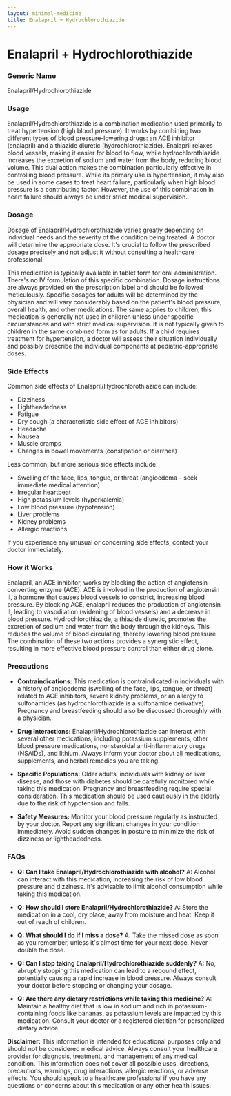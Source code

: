 ```yaml
---
layout: minimal-medicine
title: Enalapril + Hydrochlorothiazide
---
```


# Enalapril + Hydrochlorothiazide
### Generic Name
Enalapril/Hydrochlorothiazide

### Usage
Enalapril/Hydrochlorothiazide is a combination medication used primarily to treat hypertension (high blood pressure).  It works by combining two different types of blood pressure-lowering drugs: an ACE inhibitor (enalapril) and a thiazide diuretic (hydrochlorothiazide).  Enalapril relaxes blood vessels, making it easier for blood to flow, while hydrochlorothiazide increases the excretion of sodium and water from the body, reducing blood volume. This dual action makes the combination particularly effective in controlling blood pressure.  While its primary use is hypertension, it may also be used in some cases to treat heart failure, particularly when high blood pressure is a contributing factor.  However, the use of this combination in heart failure should always be under strict medical supervision.


### Dosage
Dosage of Enalapril/Hydrochlorothiazide varies greatly depending on individual needs and the severity of the condition being treated.  A doctor will determine the appropriate dose.  It's crucial to follow the prescribed dosage precisely and not adjust it without consulting a healthcare professional.  

This medication is typically available in tablet form for oral administration.  There's no IV formulation of this specific combination.  Dosage instructions are always provided on the prescription label and should be followed meticulously.  Specific dosages for adults will be determined by the physician and will vary considerably based on the patient's blood pressure, overall health, and other medications.  The same applies to children; this medication is generally not used in children unless under specific circumstances and with strict medical supervision.  It is not typically given to children in the same combined form as for adults.  If a child requires treatment for hypertension, a doctor will assess their situation individually and possibly prescribe the individual components at pediatric-appropriate doses.


### Side Effects
Common side effects of Enalapril/Hydrochlorothiazide can include:

* Dizziness
* Lightheadedness
* Fatigue
* Dry cough (a characteristic side effect of ACE inhibitors)
* Headache
* Nausea
* Muscle cramps
* Changes in bowel movements (constipation or diarrhea)


Less common, but more serious side effects include:

* Swelling of the face, lips, tongue, or throat (angioedema – seek immediate medical attention)
* Irregular heartbeat
* High potassium levels (hyperkalemia)
* Low blood pressure (hypotension)
* Liver problems
* Kidney problems
* Allergic reactions

If you experience any unusual or concerning side effects, contact your doctor immediately.


### How it Works
Enalapril, an ACE inhibitor, works by blocking the action of angiotensin-converting enzyme (ACE). ACE is involved in the production of angiotensin II, a hormone that causes blood vessels to constrict, increasing blood pressure. By blocking ACE, enalapril reduces the production of angiotensin II, leading to vasodilation (widening of blood vessels) and a decrease in blood pressure.  Hydrochlorothiazide, a thiazide diuretic, promotes the excretion of sodium and water from the body through the kidneys. This reduces the volume of blood circulating, thereby lowering blood pressure.  The combination of these two actions provides a synergistic effect, resulting in more effective blood pressure control than either drug alone.


### Precautions
* **Contraindications:** This medication is contraindicated in individuals with a history of angioedema (swelling of the face, lips, tongue, or throat) related to ACE inhibitors, severe kidney problems, or an allergy to sulfonamides (as hydrochlorothiazide is a sulfonamide derivative). Pregnancy and breastfeeding should also be discussed thoroughly with a physician.

* **Drug Interactions:**  Enalapril/Hydrochlorothiazide can interact with several other medications, including potassium supplements, other blood pressure medications, nonsteroidal anti-inflammatory drugs (NSAIDs), and lithium.  Always inform your doctor about all medications, supplements, and herbal remedies you are taking.

* **Specific Populations:**  Older adults, individuals with kidney or liver disease, and those with diabetes should be carefully monitored while taking this medication.  Pregnancy and breastfeeding require special consideration. This medication should be used cautiously in the elderly due to the risk of hypotension and falls.

* **Safety Measures:** Monitor your blood pressure regularly as instructed by your doctor.  Report any significant changes in your condition immediately.  Avoid sudden changes in posture to minimize the risk of dizziness or lightheadedness.


### FAQs

* **Q: Can I take Enalapril/Hydrochlorothiazide with alcohol?** A:  Alcohol can interact with this medication, increasing the risk of low blood pressure and dizziness.  It's advisable to limit alcohol consumption while taking this medication.

* **Q: How should I store Enalapril/Hydrochlorothiazide?** A: Store the medication in a cool, dry place, away from moisture and heat.  Keep it out of reach of children.

* **Q: What should I do if I miss a dose?** A: Take the missed dose as soon as you remember, unless it's almost time for your next dose.  Never double the dose.

* **Q: Can I stop taking Enalapril/Hydrochlorothiazide suddenly?** A: No, abruptly stopping this medication can lead to a rebound effect, potentially causing a rapid increase in blood pressure.  Always consult your doctor before stopping or changing your dosage.

* **Q: Are there any dietary restrictions while taking this medicine?** A:  Maintain a healthy diet that is low in sodium and rich in potassium-containing foods like bananas, as potassium levels are impacted by this medication.  Consult your doctor or a registered dietitian for personalized dietary advice.

**Disclaimer:** This information is intended for educational purposes only and should not be considered medical advice. Always consult your healthcare provider for diagnosis, treatment, and management of any medical condition.  This information does not cover all possible uses, directions, precautions, warnings, drug interactions, allergic reactions, or adverse effects.  You should speak to a healthcare professional if you have any questions or concerns about this medication or any other health issues.
